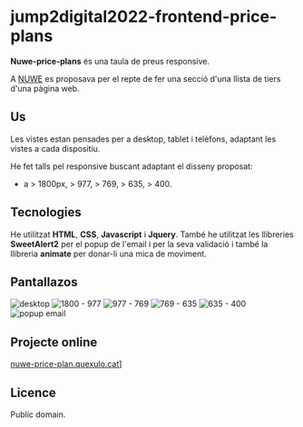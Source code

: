# **jump2digital2022-frontend-price-plans**

**Nuwe-price-plans** és una taula de preus responsive.

A [NUWE](https://nuwe.io/dev/challenges/jump2digital2022-frontend?j=777675&sfmc_sub=353590132&l=10_HTML&u=14319373&mid=500007851&jb=19) es proposava per el repte de fer una secció d'una llista de tiers d'una pàgina web.

## Us

Les vistes estan pensades per a desktop, tablet i telèfons, adaptant les vistes a cada dispositiu.

He fet talls pel responsive buscant adaptant el disseny proposat:
- a > 1800px, > 977, > 769, > 635, > 400. 


## Tecnologies

He utilitzat **HTML**, **CSS**, **Javascript** i **Jquery**. 
També he utilitzat les llibreries **SweetAlert2** per el popup de l'email i per la seva validació i també la llibreria **animate** per donar-li una mica de moviment.


## Pantallazos

![desktop](https://nuwe-price-plan.quexulo.cat/images/pantallazos/price-plans-desktop.png)
![1800 - 977](https://nuwe-price-plan.quexulo.cat/images/pantallazos/price-plans-21.png)
![977 - 769](https://nuwe-price-plan.quexulo.cat/images/pantallazos/price-plans-3.png)
![769 - 635](https://nuwe-price-plan.quexulo.cat/images/pantallazos/price-plans-4.png)
![635 - 400](https://nuwe-price-plan.quexulo.cat/images/pantallazos/price-plan-5.png)
![popup email](https://nuwe-price-plan.quexulo.cat/images/pantallazos/price-plan-email.png)

## Projecte online

[nuwe-price-plan.quexulo.cat](https://nuwe-price-plan.quexulo.cat/)]

## Licence

Public domain.
